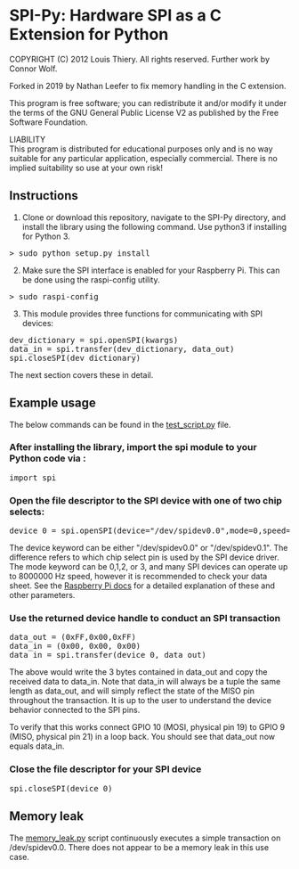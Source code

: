 SPI-Py: Hardware SPI as a C Extension for Python
======

COPYRIGHT (C) 2012 Louis Thiery. All rights reserved. Further work by Connor Wolf.

Forked in 2019 by Nathan Leefer to fix memory handling in the C extension.

This program is free software; you can redistribute it and/or modify it under the terms of the GNU General Public License V2 as published by the Free Software Foundation.

LIABILITY  
This program is distributed for educational purposes only and is no way suitable for any particular application, especially commercial. There is no implied suitability so use at your own risk!

## Instructions

1. Clone or download this repository, navigate to the SPI-Py directory, and install the library using the following command. Use python3 if installing for Python 3.
<pre>
> sudo python setup.py install
</pre>

2. Make sure the SPI interface is enabled for your Raspberry Pi. This can be done using the raspi-config utility.
<pre>
> sudo raspi-config
</pre>

3. This module provides three functions for communicating with SPI devices:
<pre>
dev_dictionary = spi.openSPI(kwargs)
data_in = spi.transfer(dev_dictionary, data_out)
spi.closeSPI(dev_dictionary)
</pre>

The next section covers these in detail.

## Example usage

The below commands can be found in the [test_script.py](test_script.py) file.

### After installing the library, import the spi module to your Python code via :
<pre>
import spi
</pre>

### Open the file descriptor to the SPI device with one of two chip selects:
<pre>
device_0 = spi.openSPI(device="/dev/spidev0.0",mode=0,speed=500000,bits=8,delay=0)
</pre>
The device keyword can be either "/dev/spidev0.0" or "/dev/spidev0.1". The difference refers to which chip select pin is used by the SPI device driver. The mode keyword can be 0,1,2, or 3, and many SPI devices can operate up to 8000000 Hz speed, however it is recommended to check your data sheet. See the [Raspberry Pi docs](https://www.raspberrypi.org/documentation/hardware/raspberrypi/spi/README.md) for a detailed explanation of these and other parameters.

### Use the returned device handle to conduct an SPI transaction
<pre>
data_out = (0xFF,0x00,0xFF)
data_in = (0x00, 0x00, 0x00)
data_in = spi.transfer(device_0, data_out)
</pre>

The above would write the 3 bytes contained in data_out and copy the received data to data_in. Note that data_in will always be a tuple the same length as data_out, and will simply reflect the state of the MISO pin throughout the transaction. It is up to the user to understand the device behavior connected to the SPI pins.

To verify that this works connect GPIO 10 (MOSI, physical pin 19) to GPIO 9 (MISO, physical pin 21) in a loop back. You should see that data_out now equals data_in.

### Close the file descriptor for your SPI device
<pre>
spi.closeSPI(device_0)
</pre>

## Memory leak

The [memory_leak.py](/memory_leak.py) script continuously executes a simple transaction on /dev/spidev0.0. There does not appear to be a memory leak in this use case.
